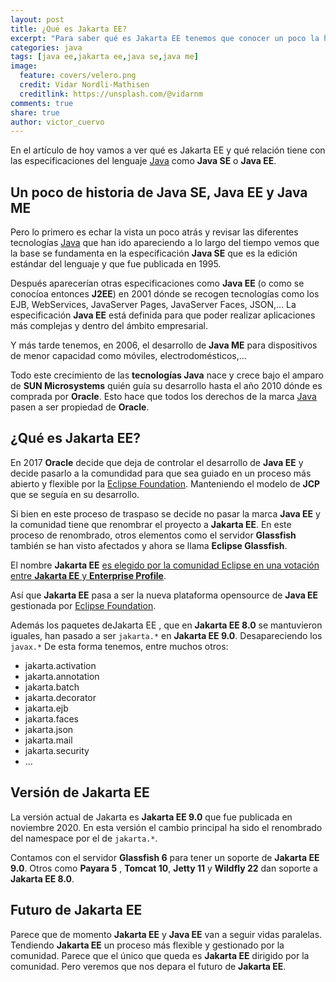 ```yaml
---
layout: post
title: ¿Qué es Jakarta EE?
excerpt: "Para saber qué es Jakarta EE tenemos que conocer un poco la historia de Java y de cómo Oracle a liberado a la comunidad opensource los desarrollos de Java EE."
categories: java
tags: [java ee,jakarta ee,java se,java me]
image:
  feature: covers/velero.png
  credit: Vidar Nordli-Mathisen
  creditlink: https://unsplash.com/@vidarnm
comments: true
share: true
author: victor_cuervo
---
```


En el artículo de hoy vamos a ver qué es Jakarta EE y qué relación tiene con las especificaciones del lenguaje [Java][Java] como **Java SE** o **Java EE**.

## Un poco de historia de Java SE, Java EE y Java ME

Pero lo primero es echar la vista un poco atrás y revisar las diferentes tecnologías [Java][Java] que han ido apareciendo a lo largo del tiempo vemos que la base se fundamenta en la especificación **Java SE** que es la edición estándar del lenguaje y que fue publicada en 1995.

Después aparecerían otras especificaciones como **Java EE** (o como se conocíoa entonces **J2EE**) en 2001 dónde se recogen tecnologías como los EJB, WebServices, JavaServer Pages, JavaServer Faces, JSON,... La especificación **Java EE** está definida para que poder realizar aplicaciones más complejas y dentro del ámbito empresarial.

Y más tarde tenemos, en 2006, el desarrollo de **Java ME** para dispositivos de menor capacidad como móviles, electrodomésticos,...

Todo este crecimiento de las **tecnologías Java** nace y crece bajo el amparo de **SUN Microsystems** quién guía su desarrollo hasta el año 2010 dónde es comprada por **Oracle**. Esto hace que todos los derechos de la marca [Java][Java] pasen a ser propiedad de **Oracle**.


## ¿Qué es Jakarta EE?

En 2017 **Oracle** decide que deja de controlar el desarrollo de **Java EE** y decide pasarlo a la comundidad para que sea guiado en un proceso más abierto y flexible por la [Eclipse Foundation][EclipseFoundation]. Manteniendo el modelo de **JCP** que se seguía en su desarrollo.

Si bien en este proceso de traspaso se decide no pasar la marca **Java EE** y la comunidad tiene que renombrar el proyecto a **Jakarta EE**. En este proceso de renombrado, otros elementos como el servidor **Glassfish** también se han visto afectados y ahora se llama **Eclipse Glassfish**.

El nombre **Jakarta EE** [es elegido por la comunidad Eclipse en una votación entre **Jakarta EE** y **Enterprise Profile**](https://eclipse-foundation.blog/2018/02/26/and-the-name-is/).

Así que **Jakarta EE** pasa a ser la nueva plataforma opensource de **Java EE** gestionada por [Eclipse Foundation][EclipseFoundation].

Además los paquetes deJakarta EE , que en **Jakarta EE 8.0** se mantuvieron iguales, han pasado a ser `jakarta.*` en **Jakarta EE 9.0**. Desapareciendo los `javax.*` De esta forma tenemos, entre muchos otros:

* jakarta.activation	
* jakarta.annotation
* jakarta.batch
* jakarta.decorator	
* jakarta.ejb
* jakarta.faces
* jakarta.json
* jakarta.mail
* jakarta.security
* ...

## Versión de Jakarta EE
La versión actual de Jakarta es **Jakarta EE 9.0** que fue publicada en noviembre 2020. En esta versión el cambio principal ha sido el renombrado del namespace por el de `jakarta.*`.

Contamos con el servidor **Glassfish 6** para tener un soporte de **Jakarta EE 9.0**. Otros como **Payara 5** , **Tomcat 10**, **Jetty 11** y **Wildfly 22** dan soporte a **Jakarta EE 8.0**.


## Futuro de Jakarta EE
Parece que de momento **Jakarta EE** y **Java EE** van a seguir vidas paralelas. Tendiendo **Jakarta EE** un proceso más flexible y gestionado por la comunidad. Parece que el único que queda es **Jakarta EE** dirigido por la comunidad. Pero veremos que nos depara el futuro de **Jakarta EE**. 


[EclipseFoundation]: https://www.eclipse.org/org/
[Java]: http://wwww.manualweb.net/java